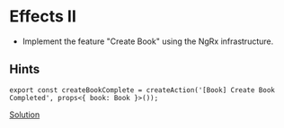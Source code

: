 # Effects II

- Implement the feature "Create Book" using the NgRx infrastructure.

## Hints

```
export const createBookComplete = createAction('[Book] Create Book Completed', props<{ book: Book }>());
```

[Solution](https://stackblitz.com/github/workshops-de/angular-advanced-workshop/tree/solve--ngrx-effect-create-book)
